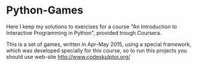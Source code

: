# Python-Games
Here I keep my solutions to exercises for a course "An Introduction to Interactive Programming in Python", provided trough Coursera. 

This is a set of games, written in Apr-May 2015, using a special framework, which was developed specially for this course, so to run this projects you should use web-site http://www.codeskulptor.org/
